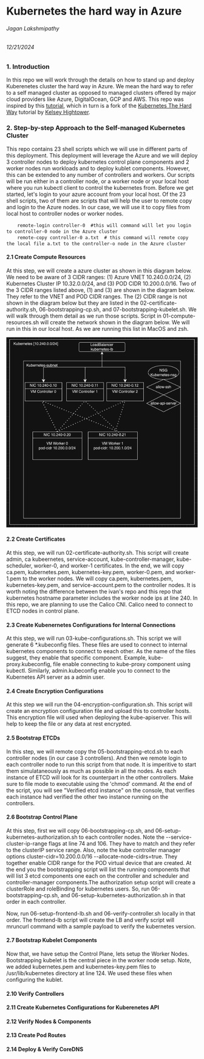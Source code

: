 # Kubernetes the hard way in Azure
###### Jagan Lakshmipathy 
###### 12/21/2024

### 1. Introduction
In this repo we will work through the details on how to stand up and deploy Kuberenetes cluster the hard way in Azure. We mean the hard way to refer to a self managed cluster as opposed to managed clusters offered by major cloud providers like Azure, DigitalOcean, GCP and AWS. This repo was inspired by this [tutorial](https://github.com/ivanfioravanti/kubernetes-the-hard-way-on-azure/blob/master/README.md), which in turn is a fork of the [Kubernetes The Hard Way](https://github.com/kelseyhightower/kubernetes-the-hard-way) tutorial by [Kelsey Hightower](https://x.com/i/flow/login?redirect_after_login=%2Fkelseyhightower). 

### 2. Step-by-step Approach to the Self-managed Kubernetes Cluster
This repo contains 23 shell scripts which we will use in different parts of this deployment. This deployment will leverage the Azure and we will deploy 3 controller nodes to deploy kubernetes control plane components and 2 worker nodes run workloads and to deploy kublet components. However, this can be extended to any number of controllers and workers. Our scripts will be run either in a controller node, or a worker node or your local host where you run kubectl client to control the kubernetes from. Before we get started, let's login to your azure account from your local host. Of the 23 shell scripts, two of them are scripts that will help the user to remote copy and login to the Azure nodes. In our case, we will use it to copy files from local host to controller nodes or worker nodes. 
```
    remote-login controller-0  #this will command will let you login to controller-0 node in the Azure cluster
    remote-copy controller-0 a.txt  # this command will remote copy the local file a.txt to the controller-o node in the Azure cluster

```
#### 2.1 Create Compute Resources
At this step, we will create a azure cluster as shown in this diagram below. We need to be aware of 3 CIDR ranges: (1) Azure VNET 10.240.0.0/24, (2) Kubernetes Cluster IP 10.32.0.0/24, and (3) POD CIDR 10.200.0.0/16. Two of the 3 CIDR ranges listed above, (1) and (3) are shown in the diagram below. They refer to the VNET and POD CIDR ranges. The (2) CIDR range is not shown in the diagram below but they are listed in the 02-certificate-authority.sh, 06-bootstrapping-cp.sh, and 07-bootstrapping-kubelet.sh. We will walk through them detail as we run those scripts. Script in 01-compute-resources.sh will create the network shown in the diagram below. We will run in this in our local host. As we are running this list in MacOS and zsh.

![image](./azure_network.png)


#### 2.2 Create Certificates
At this step, we will run 02-certificate-authority.sh. This script will create admin, ca kubeernetes, service-account, kube-controller-manager, kube-scheduler, worker-0, and worker-1 certificates. In the end, we will copy ca.pem, kubernetes.pem, kubernetes-key.pem, worker-0.pem, and worker-1.pem to the worker nodes. We will copy ca.pem, kubernetes.pem, kubernetes-key.pem, and service-account.pem to the controller nodes. It is worth noting the difference between the ivan's repo and this repo that kubernetes hostname parameter includes the worker node ips at line 240. In this repo, we are planning to use the Calico CNI. Calico need to connect to ETCD nodes in control plane. 

#### 2.3 Create Kubenernetes Configurations for Internal Connections
At this step, we will run 03-kube-configurations.sh. This script we will generate 6 *.kubeconfig files. These files are used to connect to internal kubernetes components to connect to eeach other. As the name of the files suggest, they enable that specific component. Example, kube-proxy.kubeconfig, file enable connecting to kube-proxy component using kubectl. Similarly, admin.kubeconfig enable you to connect to the Kubernetes API server as a admin user.

#### 2.4 Create Encryption Configurations
At this step we will run the 04-encryption-configuration.sh. This script will create an encryption configuration file and upload this to controller hosts. This encryption file will used when deploying the kube-apiserver. This will help to keep the file or any data at rest encrypted. 

#### 2.5 Bootstrap ETCDs
In this step, we will remote copy the 05-bootstrapping-etcd.sh to each controller nodes (in our case 3 controllers). And then we remote login to each controller node to run this script from that node. It is imperitive to start them simulataneously as much as possible in all the nodes. As each instance of ETCD will look for its counterpart in the other controllers. Make sure to file mode to executable using the 'chmod' command. At the end of the script, you will see "Verified etcd instance" on the console, that verifies each instance had verified the other two instance running on the controllers.

#### 2.6 Bootstrap Control Plane
At this step, first we will copy 06-bootstrapping-cp.sh, and 06-setup-kubernetes-authorization.sh to each controller nodes. Note the --service-cluster-ip-range flags at line 74 and 106. They have to match and they refer to the clusterIP service range. Also, note the kube controller manager options cluster-cidr=10.200.0.0/16 --allocate-node-cidrs=true. They together enable CIDR range for the POD virtual device that are created. At the end you the bootstrapping script will list the running components that will list 3 etcd components one each on the controller and scheduler and controller-manager components.The authorization setup script will create a clusterRole and roleBinding for kubernetes users. So, run  06-bootstrapping-cp.sh, and 06-setup-kubernetes-authorization.sh in that order in each controller. 

Now, run 06-setup-frontend-lb.sh and 06-verify-controller.sh locally in that order. The frontend-lb script will create the LB and verify script will mruncurl command with a sample payload to verify the kubernetes version. 

#### 2.7 Bootstrap Kubelet Components
Now that, we have setup the Control Plane, lets setup the Worker Nodes. Bootstrapping kubelet is the central piece in the worker node setup. Note, we added kubernetes.pem and kubernetes-key.pem files to /usr/lib/kubernetes directory at line 124. We used these files when configuring the kublet.
#### 2.10 Verify Controllers
#### 2.11 Create Kubernetes Configurations for Kuberenetes API
#### 2.12 Verify Nodes & Components
#### 2.13 Create Pod Routes
#### 2.14 Deploy & Verify CoreDNS